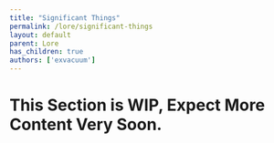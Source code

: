 ```yaml
---
title: "Significant Things"
permalink: /lore/significant-things
layout: default
parent: Lore
has_children: true
authors: ['exvacuum']
---
```


# This Section is WIP, Expect More Content Very Soon.